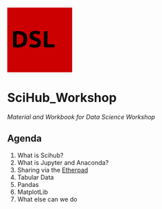 ![DSL Logo](dsl_logo.png)

# SciHub_Workshop
_Material and Workbook for Data Science Workshop_




## Agenda


1. What is Scihub?
1. What is Jupyter and Anaconda?
1. Sharing via the [Etherpad](http://139.57.126.30:32780/p/sci_hub_workshop) 
1. Tabular Data
1. Pandas
1. MatplotLib
1. What else can we do
